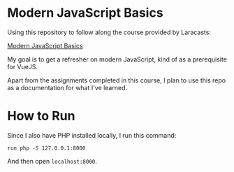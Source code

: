 # Modern JavaScript Basics

Using this repository to follow along the course provided by Laracasts:

[Modern JavaScript Basics](https://laracasts.com/series/modern-javascript-basics)

My goal is to get a refresher on modern JavaScript, kind of as a prerequisite for VueJS.

Apart from the assignments completed in this course, I plan to use this repo as a documentation for what I've learned.

# How to Run
Since I also have PHP installed locally, I run this command:
```
run php -S 127.0.0.1:8000
```
And then open `localhost:8000`.